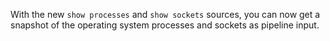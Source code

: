 With the new `show processes` and `show sockets` sources, you can now get a
snapshot of the operating system processes and sockets as pipeline input.

